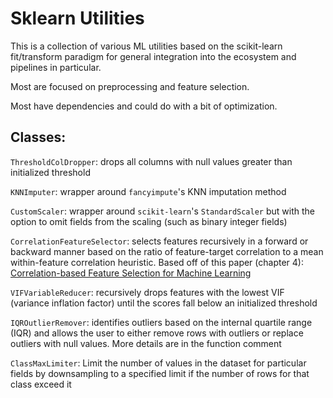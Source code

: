 # Sklearn Utilities

This is a collection of various ML utilities based on the scikit-learn fit/transform paradigm for general integration into the ecosystem and pipelines in particular.

Most are focused on preprocessing and feature selection.

Most have dependencies and could do with a bit of optimization.

## Classes:

`ThresholdColDropper`: drops all columns with null values greater than initialized threshold

`KNNImputer`: wrapper around `fancyimpute`'s KNN imputation method

`CustomScaler`: wrapper around `scikit-learn`'s `StandardScaler` but with the option to omit fields from the scaling (such as binary integer fields)

`CorrelationFeatureSelector`: selects features recursively in a forward or backward manner based on the ratio of feature-target correlation to a mean within-feature correlation heuristic. Based off of this paper (chapter 4): [Correlation-based Feature Selection for
Machine Learning](https://www.cs.waikato.ac.nz/~mhall/thesis.pdf)

`VIFVariableReducer`: recursively drops features with the lowest VIF (variance inflation factor) until the scores fall below an initialized threshold

`IQROutlierRemover`: identifies outliers based on the internal quartile range (IQR) and allows the user to either remove rows with outliers or replace outliers with null values. More details are in the function comment

`ClassMaxLimiter`: Limit the number of values in the dataset for particular fields by downsampling to a specified limit if the number of rows for that class exceed it

